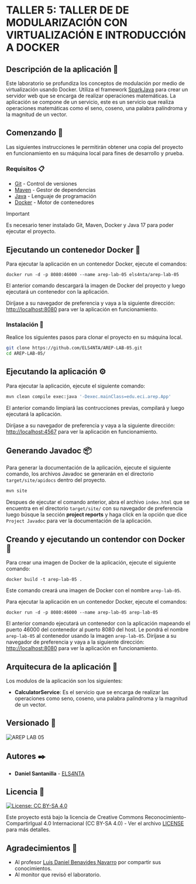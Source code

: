 # TALLER 5: TALLER DE DE MODULARIZACIÓN CON VIRTUALIZACIÓN E INTRODUCCIÓN A DOCKER

## Descripción de la aplicación 📖

Este laboratorio se profundiza los conceptos de modulación por medio de virtualización usando Docker. Utiliza el framework [SparkJava](https://sparkjava.com/) para crear un servidor web que se encarga de realizar operaciones matemáticas. La aplicación se compone de un servicio, este es un servicio que realiza operaciones matemáticas como el seno, coseno, una palabra palíndroma y la magnitud de un vector.

## Comenzando 🚀

Las siguientes instrucciones le permitirán obtener una copia del proyecto en funcionamiento en su máquina local para fines de desarrollo y prueba.

### Requisitos 📋

- [Git](https://git-scm.com/) - Control de versiones
- [Maven](https://maven.apache.org/) - Gestor de dependencias
- [Java](https://www.oracle.com/java/technologies/downloads/#java17) - Lenguaje de programación
- [Docker](https://www.docker.com/) - Motor de contenedores

> [!IMPORTANT]
> Es necesario tener instalado Git, Maven, Docker y Java 17 para poder ejecutar el proyecto.

## Ejecutando un contenedor Docker 🐳

Para ejecutar la aplicación en un contenedor Docker, ejecute el  comandos:

```docker
docker run -d -p 8080:46000 --name arep-lab-05 els4nta/arep-lab-05
```

El anterior comando descargará la imagen de Docker del proyecto y luego ejecutará un contenedor con la aplicación.

Diríjase a su navegador de preferencia y vaya a la siguiente dirección: [http://localhost:8080](http://localhost:8080) para ver la aplicación en funcionamiento.

### Instalación 🔧

Realice los siguientes pasos para clonar el proyecto en su máquina local.

```bash
git clone https://github.com/ELS4NTA/AREP-LAB-05.git
cd AREP-LAB-05/
```

## Ejecutando la aplicación ⚙️

Para ejecutar la aplicación, ejecute el siguiente comando:

```bash
mvn clean compile exec:java '-Dexec.mainClass=edu.eci.arep.App'
```

El anterior comando limpiará las contrucciones previas, compilará y luego ejecutará la aplicación.

Diríjase a su navegador de preferencia y vaya a la siguiente dirección: [http://localhost:4567](http://localhost:4567) para ver la aplicación en funcionamiento.

## Generando Javadoc 📦

Para generar la documentación de la aplicación, ejecute el siguiente comando, los archivos Javadoc se generarán en el directorio `target/site/apidocs` dentro del proyecto.

```bash
mvn site
```

Despues de ejecutar el comando anterior, abra el archivo `index.html` que se encuentra en el directorio `target/site/` con su navegador de preferencia luego búsque la sección **project reports** y haga click en la opción que dice `Project Javadoc` para ver la documentación de la aplicación.

## Creando y ejecutando un contendor con Docker 🐳

Para crear una imagen de Docker de la aplicación, ejecute el siguiente comando:

```docker
docker build -t arep-lab-05 .
```

Este comando creará una imagen de Docker con el nombre `arep-lab-05`.

Para ejecutar la aplicación en un contenedor Docker, ejecute el  comandos:

```docker
docker run -d -p 8080:46000 --name arep-lab-05 arep-lab-05
```

El anterior comando ejecutará un contenedor con la aplicación mapeando el puerto 46000 del contenedor al puerto 8080 del host. Le pondrá el nombre `arep-lab-05` al contenedor usando la imagen `arep-lab-05`. Diríjase a su navegador de preferencia y vaya a la siguiente dirección: [http://localhost:8080](http://localhost:8080) para ver la aplicación en funcionamiento.

## Arquitecura de la aplicación 📐

Los modulos de la aplicación son los siguientes:

- **CalculatorService**: Es el servicio que se encarga de realizar las operaciones como seno, coseno, una palabra palindroma y la magnitud de un vector.

## Versionado 📌

  ![AREP LAB 05](https://img.shields.io/badge/AREP_LAB_05-v1.0.0-blue)

## Autores ✒️

- **Daniel Santanilla** - [ELS4NTA](https://github.com/ELS4NTA)

## Licencia 📄

[![License: CC BY-SA 4.0](https://licensebuttons.net/l/by-sa/4.0/88x31.png)](https://creativecommons.org/licenses/by-sa/4.0/)

Este proyecto está bajo la licencia de Creative Commons Reconocimiento-CompartirIgual 4.0 Internacional (CC BY-SA 4.0) - Ver el archivo [LICENSE](LICENSE) para más detalles.

## Agradecimientos 🎁

- Al profesor [Luis Daniel Benavides Navarro](https://ldbn.is.escuelaing.edu.co/) por compartir sus conocimientos.
- Al monitor que revisó el laboratorio.
